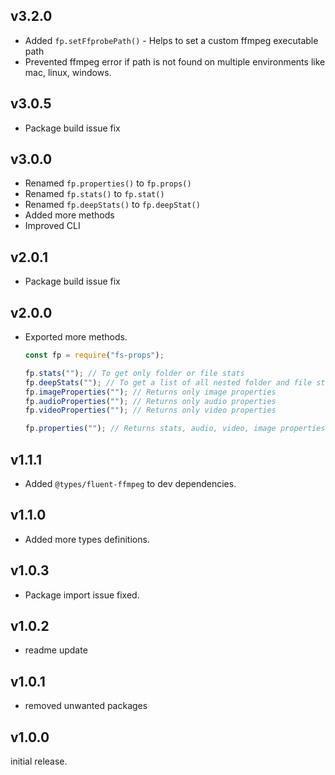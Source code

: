 ## v3.2.0

- Added `fp.setFfprobePath()` - Helps to set a custom ffmpeg executable path
- Prevented ffmpeg error if path is not found on multiple environments like mac, linux, windows.
  
## v3.0.5

- Package build issue fix

## v3.0.0

- Renamed `fp.properties()` to `fp.props()`
- Renamed `fp.stats()` to `fp.stat()`
- Renamed `fp.deepStats()` to `fp.deepStat()`
- Added more methods
- Improved CLI

## v2.0.1

- Package build issue fix

## v2.0.0

- Exported more methods.

  ```js
  const fp = require("fs-props");

  fp.stats(""); // To get only folder or file stats
  fp.deepStats(""); // To get a list of all nested folder and file stats
  fp.imageProperties(""); // Returns only image properties
  fp.audioProperties(""); // Returns only audio properties
  fp.videoProperties(""); // Returns only video properties

  fp.properties(""); // Returns stats, audio, video, image properties
  ```

## v1.1.1

- Added `@types/fluent-ffmpeg` to dev dependencies.

## v1.1.0

- Added more types definitions.

## v1.0.3

- Package import issue fixed.

## v1.0.2

- readme update

## v1.0.1

- removed unwanted packages

## v1.0.0

initial release.

```

```
